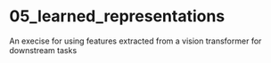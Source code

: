 # 05_learned_representations
An execise for using features extracted from a vision transformer for downstream tasks

